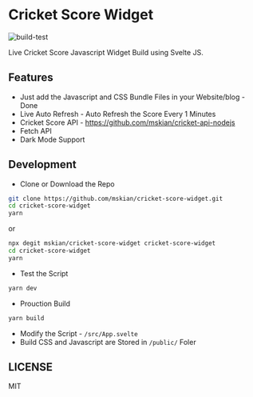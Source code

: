 # Cricket Score Widget

![build-test](https://github.com/mskian/cricket-score-widget/workflows/build-test/badge.svg)  

Live Cricket Score Javascript Widget Build using Svelte JS.  

## Features

- Just add the Javascript and CSS Bundle Files in your Website/blog - Done
- Live Auto Refresh - Auto Refresh the Score Every 1 Minutes
- Cricket Score API - <https://github.com/mskian/cricket-api-nodejs>
- Fetch API
- Dark Mode Support  

## Development

- Clone or Download the Repo

```sh
git clone https://github.com/mskian/cricket-score-widget.git
cd cricket-score-widget
yarn
```

or

```sh
npx degit mskian/cricket-score-widget cricket-score-widget
cd cricket-score-widget
yarn
```

- Test the Script

```sh
yarn dev
```

- Prouction Build

```sh
yarn build
```

- Modify the Script - `/src/App.svelte`
- Build CSS and Javascript are Stored in `/public/` Foler

## LICENSE

MIT
